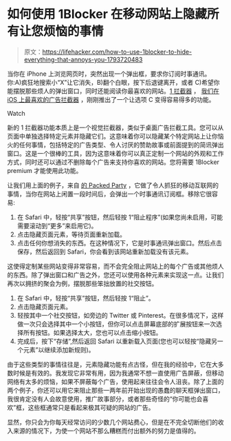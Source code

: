 # 如何使用 1Blocker 在移动网站上隐藏所有让您烦恼的事情

> 原文：<https://lifehacker.com/how-to-use-1blocker-to-hide-everything-that-annoys-you-1793720483>

当你在 iPhone 上浏览网页时，突然出现一个弹出框，要求你订阅时事通讯。你:A)疯狂地搜索小“X”让它消失，B)翻个白眼，按下后退键离开，或者 C)希望你能摆脱那些烦人的弹出窗口，同时还能阅读你最喜欢的网站。[1 拦截器](https://itunes.apple.com/us/app/block-ads-trackers-more-with-1blocker/id1025729002?mt=8) ， [我们在 iOS 上最喜欢的广告拦截器](https://lifehacker.com/the-best-ad-blockers-for-ios-9-1731433501) ，刚刚推出了一个让选项 C 变得容易得多的功能。

Watch

新的 1 拦截器功能本质上是一个视觉拦截器，类似于桌面广告拦截工具。您可以从页面中单独选择特定元素并隐藏它们。这意味着你可以隐藏某个特定网站上让你恼火的任何事情，包括特定的广告类型、令人讨厌的赞助故事或前面提到的简讯弹出窗口。这是一个很棒的工具，因为这意味着你可以真正定制一个网站的外观和工作方式，同时还可以通过不删除每个广告来支持你喜欢的网站。您将需要 1Blocker premium 才能使用此功能。

让我们用上面的例子，来自 [的 Packed Party](https://www.packedparty.com/) ，它做了令人抓狂的移动互联网的事情，当你在网站上闲置一段时间后，会弹出一个时事通讯订阅框。移除它很容易:

1.  在 Safari 中，轻按“共享”按钮，然后轻按 1“阻止程序”(如果您尚未启用，可能需要滚动到“更多”来启用它)。
2.  点击隐藏页面元素，等待页面重新加载。
3.  点击任何你想消失的东西。在这种情况下，它是时事通讯弹出窗口。然后点击保存，然后返回到 Safari，你会看到该网站重新加载没有该元素。

这使得定制某些网站变得非常容易，而不会完全阻止网站上的每个广告或其他烦人的东西。除了弹出窗口和广告之外，您还可以使用各种元素来实现这一点。让我们再次以拥挤的聚会为例，摆脱那些笨拙放置的社交按钮。

1.  在 Safari 中，轻按“共享”按钮，然后轻按 1“阻止”。
2.  点击隐藏页面元素。
3.  轻按其中一个社交按钮，如旁边的 Twitter 或 Pinterest。在很多情况下，这样做一次只会选择其中一个小按钮，但你可以点击屏幕底部的扩展按钮来一次选择所有按钮。如果选择太大，您也可以点击缩小按钮。
4.  完成后，按下“存储”,然后返回 Safari 以重新载入页面(您也可以轻按“隐藏另一个元素”以继续添加新规则)。

由于这些类型的事情往往是，元素隐藏功能有点古怪，但在我的经验中，它在大多数时候是有效的。我发现它非常有用，因为我通常不想一直使用广告屏蔽，但移动网络有太多的烦恼，如果不屏蔽每个广告，使用起来往往会令人沮丧。除了上面的两个例子，你还可以用它来阻止那些一两年前开始出现的愚蠢的聊天框弹出窗口，我很肯定没有人会故意使用，推广故事部分，或者那些奇怪的“你可能也会喜欢”框，这些框通常只是看起来极其可疑的网站的广告。

显然，你只会为你每天经常访问的少数几个网站费心，但是在不完全切断他们的收入来源的情况下，为使一个网站不那么糟糕而付出额外的努力是值得的。